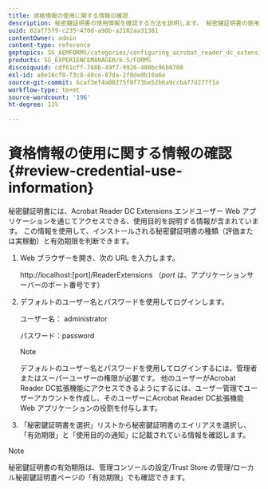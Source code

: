 ```yaml
---
title: 資格情報の使用に関する情報の確認
description: 秘密鍵証明書の使用情報を確認する方法を説明します。 秘密鍵証明書の使用に関する情報は、Acrobat Reader拡張機能を通じてアクセスできます。
uuid: 02af75f9-c235-470d-a98b-a2102aa31381
contentOwner: admin
content-type: reference
geptopics: SG_AEMFORMS/categories/configuring_acrobat_reader_dc_extensions
products: SG_EXPERIENCEMANAGER/6.5/FORMS
discoiquuid: cdf61cff-768b-49f7-9926-400bc96b0708
exl-id: a8e16cf8-f3c8-48ce-87da-2f0de0b10a6e
source-git-commit: 6caf3ef4a00275f0f73be52b6a9ccba77d277f1a
workflow-type: tm+mt
source-wordcount: '196'
ht-degree: 11%

---
```


# 資格情報の使用に関する情報の確認 {#review-credential-use-information}

秘密鍵証明書には、Acrobat Reader DC Extensions エンドユーザー Web アプリケーションを通じてアクセスできる、使用目的を説明する情報が含まれています。 この情報を使用して、インストールされる秘密鍵証明書の種類（評価または実稼動）と有効期限を判断できます。

1. Web ブラウザーを開き、次の URL を入力します。

   http://localhost:[port]/ReaderExtensions （*port* は、アプリケーションサーバーのポート番号です）

1. デフォルトのユーザー名とパスワードを使用してログインします。

   ユーザー名： administrator

   パスワード：password

   >[!NOTE]
   >
   >デフォルトのユーザー名とパスワードを使用してログインするには、管理者またはスーパーユーザーの権限が必要です。 他のユーザーがAcrobat Reader DC拡張機能にアクセスできるようにするには、ユーザー管理でユーザーアカウントを作成し、そのユーザーにAcrobat Reader DC拡張機能 Web アプリケーションの役割を付与します。

1. 「秘密鍵証明書を選択」リストから秘密鍵証明書のエイリアスを選択し、「有効期限」と「使用目的の通知」に記載されている情報を確認します。

>[!NOTE]
>
>秘密鍵証明書の有効期限は、管理コンソールの設定/Trust Store の管理/ローカル秘密鍵証明書ページの「有効期限」でも確認できます。
